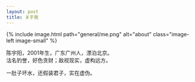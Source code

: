 ```yaml
---
layout: post
title: 关于我
---
```


{% include image.html 
   path="general/me.png" 
   alt="about" 
   class="image-left image-small" %}

陈宇阳，2001年生，广东广州人，漂泊北京。  
沽名钓誉，好色贪财；敌视现实，虚构远方。 

一肚子坏水，还假装君子，实在虚伪。